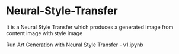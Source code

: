 # Neural-Style-Transfer
It is a Neural Style Transfer which produces a generated image from content image with style image

Run Art Generation with Neural Style Transfer - v1.ipynb
